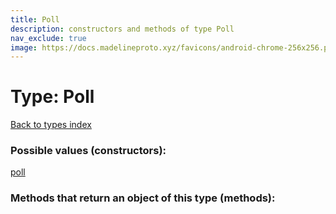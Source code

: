 ```yaml
---
title: Poll
description: constructors and methods of type Poll
nav_exclude: true
image: https://docs.madelineproto.xyz/favicons/android-chrome-256x256.png
---
```

# Type: Poll
[Back to types index](index.html)



### Possible values (constructors):

[poll](/API_docs/constructors/poll.html)  



### Methods that return an object of this type (methods):



